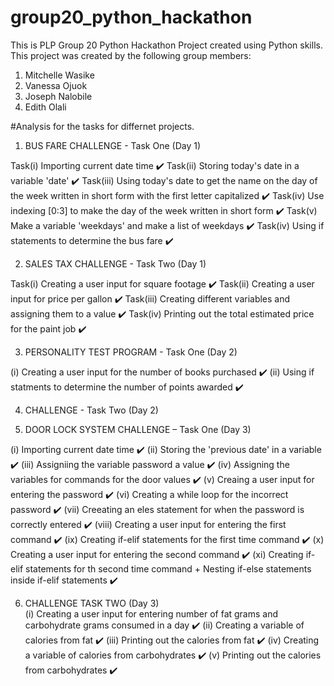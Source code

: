 # group20_python_hackathon
This is PLP Group 20 Python Hackathon Project created using Python skills.
This project was created by the following group members:
1. Mitchelle Wasike
2. Vanessa Ojuok
3. Joseph Nalobile
4. Edith Olali

#Analysis for the tasks for differnet projects.

1. BUS FARE CHALLENGE - Task One (Day 1)

Task(i) Importing current date time ✔️
Task(ii) Storing today's date in a variable 'date' ✔️
Task(iii) Using today's date to get the name on the day of the week written in short form with the first letter capitalized ✔️
Task(iv) Use indexing [0:3] to make the day of the week written in short form ✔️
Task(v) Make a variable 'weekdays' and make a list of weekdays ✔️
Task(iv) Using if statements to determine the bus fare ✔️


2. SALES TAX CHALLENGE - Task Two (Day 1)

Task(i) Creating a user input for square footage ✔️
Task(ii) Creating a user input for price per gallon ✔️
Task(iii) Creating different variables and assigning them to a value ✔️
Task(iv) Printing out the total estimated price for the paint job ✔️ 


3. PERSONALITY TEST PROGRAM - Task One (Day 2)

(i) Creating a user input for the number of books purchased ✔️
(ii) Using if statments to determine the number of points awarded ✔️



4. CHALLENGE - Task Two (Day 2)





5. DOOR LOCK SYSTEM CHALLENGE – Task One (Day 3)

(i) Importing current date time ✔️
(ii) Storing the 'previous date' in a variable ✔️
(iii) Assigniing the variable password a value ✔️
(iv) Assigning the variables for commands for the door values ✔️
(v) Creaing a user input for entering the password ✔️
(vi) Creating a while loop for the incorrect password ✔️
(vii) Creeating an eles statement for when the password is correctly entered ✔️
(viii) Creating a user input for entering the first command ✔️
(ix) Creating if-elif  statements for the first time command ✔️
(x) Creating a user input for entering the second command ✔️
(xi) Creating if- elif statements for th second time command + Nesting if-else statements inside if-elif statements ✔️



6. CHALLENGE TASK TWO (Day 3)   
(i) Creating a user input for entering number of fat grams and  carbohydrate grams consumed in a day ✔️
(ii) Creating a variable of calories from fat ✔️
(iii) Printing out the calories from fat ✔️
(iv) Creating a variable of calories from carbohydrates ✔️
(v) Printing out the calories from carbohydrates ✔️






